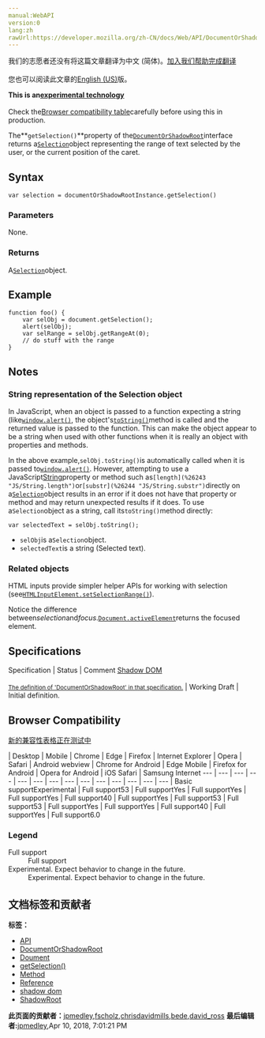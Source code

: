 ```yaml
---
manual:WebAPI
version:0
lang:zh
rawUrl:https://developer.mozilla.org/zh-CN/docs/Web/API/DocumentOrShadowRoot/getSelection
---
```




<bdi>我们的志愿者还没有将这篇文章翻译为<bdi>中文 (简体)</bdi>。[加入我们帮助完成翻译](%26238 "")<br></br>您也可以阅读此文章的[English (US)](%26239 "")版。</bdi>






**This is an[experimental technology](%3404 "")**<br></br>Check the[Browser compatibility table](%26240 "")carefully before using this in production.




The**`getSelection()`**property of the[`DocumentOrShadowRoot`](%25791 "The DocumentOrShadowRoot mixin of the Shadow DOM API provides APIs that are shared between documents and shadow roots. The following features are included in both Document and ShadowRoot. ")interface returns a[`Selection`](%26241 "A Selection object represents the range of text selected by the user or the current position of the caret. To obtain a Selection object for examination or modification, call window.getSelection().")object representing the range of text selected by the user, or the current position of the caret.


## Syntax<a name="Syntax"></a>

```
var selection = documentOrShadowRootInstance.getSelection()
```

### Parameters<a name="Parameters"></a>


None.


### Returns<a name="Returns"></a>


A[`Selection`](%26241 "A Selection object represents the range of text selected by the user or the current position of the caret. To obtain a Selection object for examination or modification, call window.getSelection().")object.


## Example<a name="Example"></a>

```
function foo() {
    var selObj = document.getSelection(); 
    alert(selObj);
    var selRange = selObj.getRangeAt(0);
    // do stuff with the range
}
```

## Notes<a name="Notes"></a>

### String representation of the Selection object<a name="String_representation_of_the_Selection_object"></a>


In JavaScript, when an object is passed to a function expecting a string (like[`window.alert()`](%26242 "The Window.alert() method displays an alert dialog with the optional specified content and an OK button."), the object&#39;s[`toString()`](%22335 "The toString() method returns a string representing the object.")method is called and the returned value is passed to the function. This can make the object appear to be a string when used with other functions when it is really an object with properties and methods.



In the above example,`selObj.toString()`is automatically called when it is passed to[`window.alert()`](%26242 "The Window.alert() method displays an alert dialog with the optional specified content and an OK button."). However, attempting to use a JavaScript[String](%4404 "JS/String")property or method such as`[length](%26243 "JS/String.length")`or`[substr](%26244 "JS/String.substr")`directly on a[`Selection`](%26241 "A Selection object represents the range of text selected by the user or the current position of the caret. To obtain a Selection object for examination or modification, call window.getSelection().")object results in an error if it does not have that property or method and may return unexpected results if it does. To use a`Selection`object as a string, call its`toString()`method directly:


```
var selectedText = selObj.toString();
```

* `selObj`is a`Selection`object.
* `selectedText`is a string (Selected text).

### Related objects<a name="Related_objects"></a>


HTML inputs provide simpler helper APIs for working with selection (see[`HTMLInputElement.setSelectionRange()`](%12707 "The HTMLInputElement.setSelectionRange() method sets the start and end positions of the current text selection in an <input> element.")).



Notice the difference between*selection*and*focus*.[`Document.activeElement`](%26245 "The activeElement read-only property of the DocumentOrShadowRoot interface returns the element within the DOM or shadow tree that has focus.")returns the focused element.


## Specifications<a name="Specifications"></a>

Specification | Status | Comment 
[Shadow DOM<br></br><small>The definition of &#39;DocumentOrShadowRoot&#39; in that specification.</small>](%9613 "") | Working Draft | Initial definition. 


## Browser Compatibility<a name="Browser_Compatibility"></a>
[新的兼容性表格正在测试中<i></i>](%3360 "")

 | <abbr>Desktop<i></i></abbr> | <abbr>Mobile<i></i></abbr> 
 | <abbr>Chrome<i></i></abbr> | <abbr>Edge<i></i></abbr> | <abbr>Firefox<i></i></abbr> | <abbr>Internet Explorer<i></i></abbr> | <abbr>Opera<i></i></abbr> | <abbr>Safari<i></i></abbr> | <abbr>Android webview<i></i></abbr> | <abbr>Chrome for Android<i></i></abbr> | <abbr>Edge Mobile<i></i></abbr> | <abbr>Firefox for Android<i></i></abbr> | <abbr>Opera for Android<i></i></abbr> | <abbr>iOS Safari<i></i></abbr> | <abbr>Samsung Internet<i></i></abbr> 
 ---  |  ---  |  ---  |  ---  |  ---  |  ---  |  ---  |  ---  |  ---  |  ---  |  ---  |  ---  |  ---  |  ---  | 
Basic support<abbr>Experimental<i></i></abbr> | <abbr>Full support</abbr>53 | <abbr>Full support</abbr>Yes | <abbr>Full support</abbr>Yes | <abbr>Full support</abbr>Yes | <abbr>Full support</abbr>40 | <abbr>Full support</abbr>Yes | <abbr>Full support</abbr>53 | <abbr>Full support</abbr>53 | <abbr>Full support</abbr>Yes | <abbr>Full support</abbr>Yes | <abbr>Full support</abbr>40 | <abbr>Full support</abbr>Yes | <abbr>Full support</abbr>6.0 


### Legend<a name="Legend"></a>
<dl><dt id=''><abbr>Full support</abbr></dt><dd>Full support</dd><dt id=''><abbr>Experimental. Expect behavior to change in the future.<i></i></abbr></dt><dd>Experimental. Expect behavior to change in the future.</dd></dl>




## 文档标签和贡献者
**标签：**
* [API](%50 "")
* [DocumentOrShadowRoot](%9616 "")
* [Doument](%26246 "")
* [getSelection()](%26247 "")
* [Method](%14476 "")
* [Reference](%3381 "")
* [shadow dom](%9618 "")
* [ShadowRoot](%18575 "")

**此页面的贡献者：**[jpmedley](%3413 ""),[fscholz](%60 ""),[chrisdavidmills](%3495 ""),[bede](%25801 ""),[david_ross](%3412 "")
**最后编辑者:**[jpmedley](%3413 ""),<time>Apr 10, 2018, 7:01:21 PM</time>


